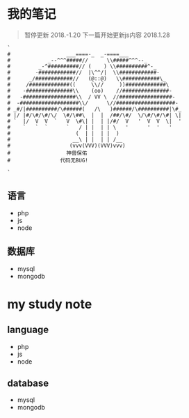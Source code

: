 # 我的笔记
> 暂停更新 2018.-1.20
> 下一篇开始更新js内容 2018.1.28

	`
	#                  ___====-_  _-====___
	#            _--^^^#####//      \\#####^^^--_
	#         _-^##########// (    ) \\##########^-_
	#        -############//  |\^^/|  \\############-
	#      _/############//   (@::@)   \\############\_
	#     /#############((     \\//     ))#############\
	#    -###############\\    (oo)    //###############-
	#   -#################\\  / VV \  //#################-
	#  -###################\\/      \//###################-
	# _#/|##########/\######(   /\   )######/\##########|\#_
	# |/ |#/\#/\#/\/  \#/\##\  |  |  /##/\#/  \/\#/\#/\#| \|
	# `  |/  V  V  `   V  \#\| |  | |/#/  V   '  V  V  \|  '
	#    `   `  `      `   / | |  | | \   '      '  '   '
	#                     (  | |  | |  )
	#                    __\ | |  | | /__
	#                   (vvv(VVV)(VVV)vvv)
	#                  神兽保佑
	#                代码无BUG!

	`

## 语言
- php
- js
- node

## 数据库
- mysql
- mongodb


# my study note
## language
- php
- js
- node

## database
- mysql
- mongodb

